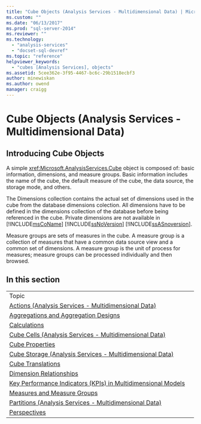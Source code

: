 ```yaml
---
title: "Cube Objects (Analysis Services - Multidimensional Data) | Microsoft Docs"
ms.custom: ""
ms.date: "06/13/2017"
ms.prod: "sql-server-2014"
ms.reviewer: ""
ms.technology: 
  - "analysis-services"
  - "docset-sql-devref"
ms.topic: "reference"
helpviewer_keywords: 
  - "cubes [Analysis Services], objects"
ms.assetid: 5cee362e-3f95-4467-bc6c-29b1518ecbf3
author: minewiskan
ms.author: owend
manager: craigg
---
```

# Cube Objects (Analysis Services - Multidimensional Data)
    
## Introducing Cube Objects  
 A simple <xref:Microsoft.AnalysisServices.Cube> object is composed of: basic information, dimensions, and measure groups. Basic information includes the name of the cube, the default measure of the cube, the data source, the storage mode, and others.  
  
 The Dimensions collection contains the actual set of dimensions used in the cube from the database dimensions colection. All dimensions have to be defined in the dimensions collection of the database before being referenced in the cube. Private dimensions are not available in [!INCLUDE[msCoName](../../includes/msconame-md.md)] [!INCLUDE[ssNoVersion](../../includes/ssnoversion-md.md)] [!INCLUDE[ssASnoversion](../../includes/ssasnoversion-md.md)].  
  
 Measure groups are sets of measures in the cube. A measure group is a collection of measures that have a common data source view and a common set of dimensions. A measure group is the unit of process for measures; measure groups can be processed individually and then browsed.  
  
## In this section  
  
|||  
|-|-|  
|Topic||  
|[Actions &#40;Analysis Services - Multidimensional Data&#41;](../multidimensional-models/actions-analysis-services-multidimensional-data.md)||  
|[Aggregations and Aggregation Designs](aggregations-and-aggregation-designs.md)||  
|[Calculations](calculations.md)||  
|[Cube Cells &#40;Analysis Services - Multidimensional Data&#41;](cube-cells-analysis-services-multidimensional-data.md)||  
|[Cube Properties](cube-properties-multidimensional-model-programming.md)||  
|[Cube Storage &#40;Analysis Services - Multidimensional Data&#41;](cube-storage-analysis-services-multidimensional-data.md)||  
|[Cube Translations](cube-translations.md)||  
|[Dimension Relationships](dimension-relationships.md)||  
|[Key Performance Indicators &#40;KPIs&#41; in Multidimensional Models](../multidimensional-models/key-performance-indicators-kpis-in-multidimensional-models.md)||  
|[Measures and Measure Groups](../multidimensional-models/measures-and-measure-groups.md)||  
|[Partitions &#40;Analysis Services - Multidimensional Data&#41;](partitions-analysis-services-multidimensional-data.md)||  
|[Perspectives](perspectives.md)||  
  
  
